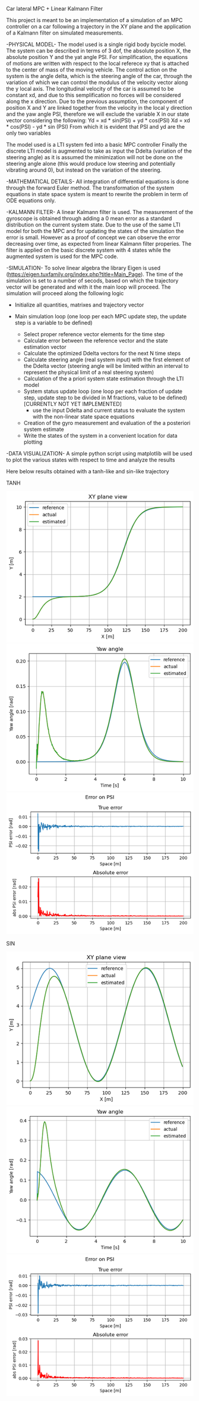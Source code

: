 Car lateral MPC + Linear Kalmann Filter

This project is meant to be an implementation of a simulation of an MPC controller on a car following a trajectory in the XY plane and the application of a Kalmann filter on simulated measurements.

-PHYSICAL MODEL-
The model used is a single rigid body bycicle model.
The system can be described in terms of 3 dof, the absolute position X, the absolute position Y and the yat angle PSI.
For simplification, the equations of motions are written with respect to the local referece xy that is attached to the center of mass of the moving vehicle.
The control action on the system is the angle delta, which is the steering angle of the car, through the variation of which we can control the modulus of the velocity vector along the y local axis.
The longitudinal velocity of the car is assumed to be constant xd, and due to this semplification no forces will be considered along the x direction.
Due to the previous assumption, the component of position X and Y are linked together from the velocity in the local y direction and the yaw angle PSI, therefore we will exclude the variable X in our state vector considering the following:
Yd = xd * sin(PSI) + yd * cos(PSI)
Xd = xd * cos(PSI) - yd * sin (PSI)
From which it is evident that PSI and yd are the only two variables

The model used is a LTI system fed into a basic MPC controller
Finally the discrete LTI model is augmented to take as input the Ddelta (variation of the steering angle) as it is assumed the minimization will not be done on the steering angle alone (this would produce low steering and potentially vibrating around 0), but instead on the variation of the steering.

-MATHEMATICAL DETAILS-
All integration of differential equations is done through the forward Euler method.
The transformation of the system equations in state space system is meant to rewrite the problem in term of ODE equations only.

-KALMANN FILTER-
A linear Kalmann filter is used.
The measurement of the gyroscope is obtained through adding a 0 mean error as a standard distribution on the current system state. Due to the use of the same LTI model for both the MPC and for updating the states of the simulation the error is small.
However as a proof of concept we can observe the error decreasing over time, as expected from linear Kalmann filter properies.
The filter is applied on the basic discrete system with 4 states while the augmented system is used for the MPC code.

-SIMULATION-
To solve linear algebra the library Eigen is used (https://eigen.tuxfamily.org/index.php?title=Main_Page).
The time of the simulation is set to a number of secods, based on which the trajectory vector will be generated and with it the main loop will proceed.
The simulation will proceed along the following logic

- Initialize all quantities, matrixes and trajectory vector

- Main simulation loop (one loop per each MPC update step, the update step is a variable to be defined)
    - Select proper reference vector elements for the time step
    - Calculate error between the reference vector and the state estimation vector
    - Calculate the optimized Ddelta vectors for the next N time steps
    - Calculate steering angle (real system input) with the first element of the Ddelta vector (steering angle will be limited within an interval to represent the physical limit of a real steering system)
    - Calculation of the a priori system state estimation through the LTI model
    - System status update loop (one loop per each fraction of update step, update step to be divided in M fractions, value to be defined) [CURRENTLY NOT YET IMPLEMENTED]
        - use the input Ddelta and current status to evaluate the system with the non-linear state space equations
    - Creation of the gyro measurement and evaluation of the a posteriori system estimate
    - Write the states of the system in a convenient location for data plotting

-DATA VISUALIZATION-
A simple python script using matplotlib will be used to plot the various states with respect to time and analyze the results

Here below results obtained with a tanh-like and sin-like trajectory

TANH

![XYt](XYplaneTanh.png)
![Yawt](yawAngleSinTanh.png)
![errort](errorsTanh.png)

SIN

![XYs](XYplaneSin.png)
![Yaws](yawAngleSin.png)
![errors](errorsSin.png)